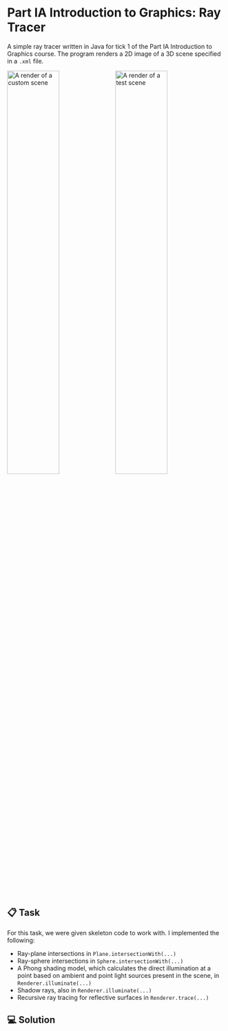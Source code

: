 # Part IA Introduction to Graphics: Ray Tracer
A simple ray tracer written in Java for tick 1 of the Part IA Introduction to Graphics course. The program renders a 2D image of a 3D scene specified in a `.xml` file.

<p float="left">

<img src="https://github.com/meganelisabethfinch/Graphics_IA_RayTracer/blob/master/scene3_reference.png" alt="A render of a custom scene" width="49%" />
<img src="https://github.com/meganelisabethfinch/Graphics_IA_RayTracer/blob/master/scene1_reference.png" alt="A render of a test scene" width="49%"  /> 
</p>

## :clipboard: Task

For this task, we were given skeleton code to work with. I implemented the following:
* Ray-plane intersections in `Plane.intersectionWith(...)`
* Ray-sphere intersections in `Sphere.intersectionWith(...)`
* A Phong shading model, which calculates the direct illumination at a point based on ambient and point light sources present in the scene, in `Renderer.illuminate(...)`
* Shadow rays, also in `Renderer.illuminate(...)`
* Recursive ray tracing for reflective surfaces in `Renderer.trace(...)`

## :computer: Solution
